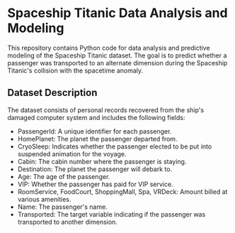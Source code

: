 # Spaceship Titanic Data Analysis and Modeling

This repository contains Python code for data analysis and predictive modeling of the Spaceship Titanic dataset. The goal is to predict whether a passenger was transported to an alternate dimension during the Spaceship Titanic's collision with the spacetime anomaly.

## Dataset Description

The dataset consists of personal records recovered from the ship's damaged computer system and includes the following fields:

- PassengerId: A unique identifier for each passenger.
- HomePlanet: The planet the passenger departed from.
- CryoSleep: Indicates whether the passenger elected to be put into suspended animation for the voyage.
- Cabin: The cabin number where the passenger is staying.
- Destination: The planet the passenger will debark to.
- Age: The age of the passenger.
- VIP: Whether the passenger has paid for VIP service.
- RoomService, FoodCourt, ShoppingMall, Spa, VRDeck: Amount billed at various amenities.
- Name: The passenger's name.
- Transported: The target variable indicating if the passenger was transported to another dimension.

